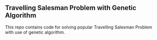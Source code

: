 Travelling Salesman Problem with Genetic Algorithm
---

This repo contains code for solving popular Travelling Salesman Problem with use of genetic algorithm.